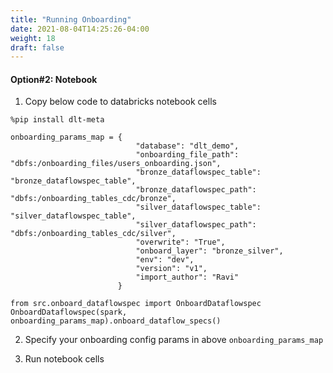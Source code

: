 ```yaml
---
title: "Running Onboarding"
date: 2021-08-04T14:25:26-04:00
weight: 18
draft: false
---
```


#### Option#2: Notebook 
1. Copy below code to databricks notebook cells
```
%pip install dlt-meta
```
```
onboarding_params_map = {
	                        "database": "dlt_demo",
	                        "onboarding_file_path": "dbfs:/onboarding_files/users_onboarding.json",
	 						"bronze_dataflowspec_table": "bronze_dataflowspec_table", 
	                        "bronze_dataflowspec_path": "dbfs:/onboarding_tables_cdc/bronze",                       
	                        "silver_dataflowspec_table": "silver_dataflowspec_table",
	                        "silver_dataflowspec_path": "dbfs:/onboarding_tables_cdc/silver",
	                        "overwrite": "True",
	                        "onboard_layer": "bronze_silver",
	                        "env": "dev",
	                        "version": "v1",
	                        "import_author": "Ravi"
    					} 

from src.onboard_dataflowspec import OnboardDataflowspec
OnboardDataflowspec(spark, onboarding_params_map).onboard_dataflow_specs()

```
2. Specify your onboarding config params in above ```onboarding_params_map```

3. Run notebook cells
